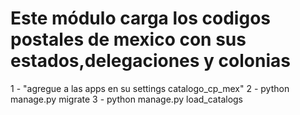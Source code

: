 # Este módulo carga los codigos postales de mexico con sus estados,delegaciones y colonias


1 - "agregue a las apps en su settings catalogo_cp_mex"
2 - python manage.py migrate
3 - python manage.py load_catalogs